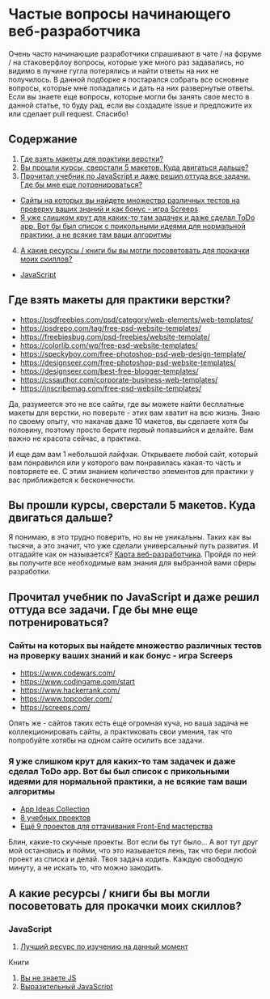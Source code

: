 # Частые вопросы начинающего веб-разработчика

Очень часто начинающие разработчики спрашивают в чате / на форуме / на стаковерфлоу вопросы, которые уже много раз задавались, но видимо в пучине гугла потерялись и найти ответы на них не получилось. В данной подборке я постарался собрать все основные вопросы, которые мне попадались и дать на них развернутые ответы. Если вы знаете еще вопросы, которые могли бы занять свое место в данной статье, то буду рад, если вы создадите issue и предложите их или сделает pull request. Спасибо!

## Содержание

1. [Где взять макеты для практики верстки?](#makets)
2. [Вы прошли курсы, сверстали 5 макетов. Куда двигаться дальше?](#roadmap)
3. [Прочитал учебник по JavaScript и даже решил оттуда все задачи. Где бы мне еще потренироваться?](#training)
- [Сайты на которых вы найдете множество различных тестов на проверку ваших знаний и как бонус - игра Screeps](#training-tasks)
- [Я уже слишком крут для каких-то там задачек и даже сделал ToDo app. Вот бы был список с прикольными идеями для нормальной практики, а не всякие там ваши алгоритмы](#training-ideas)
4. [А какие ресурсы / книги бы вы могли посоветовать для прокачки моих скиллов?](#resources)
- [JavaScript](#resources-javascript)

## <a name="makets"></a> Где взять макеты для практики верстки?

- https://psdfreebies.com/psd/category/web-elements/web-templates/
- https://psdrepo.com/tag/free-psd-website-templates/
- https://freebiesbug.com/psd-freebies/website-template/
- https://colorlib.com/wp/free-psd-website-templates/
- https://speckyboy.com/free-photoshop-psd-web-design-template/
- https://designseer.com/free-photoshop-psd-website-templates/
- https://designseer.com/best-free-blogger-templates/
- https://cssauthor.com/corporate-business-web-templates/
- https://inscribemag.com/free-psd-website-templates/

Да, разумеется это не все сайты, где вы можете найти бесплатные макеты для верстки, но поверьте - этих вам хватит на всю жизнь. Знаю по своему опыту, что накачав даже 10 макетов, вы сделаете хотя бы половину, поэтому просто берите первый попавшийся и делайте. Вам важно не красота сейчас, а практика. 

И еще дам вам 1 небольшой лайфхак. Открываете любой сайт, который вам понравился или у которого вам понравилась какая-то часть и повторяете ее. С этим знанием количество элементов для практики у вас приближается к бесконечности.

## <a name="roadmap"></a>Вы прошли курсы, сверстали 5 макетов. Куда двигаться дальше?

Я понимаю, в это трудно поверить, но вы не уникальны. Таких как вы тысячи, а это значит, что уже сделали универсальный путь развития. И отгадайте как он называется? [Карта веб-разработчика](https://github.com/kamranahmedse/developer-roadmap). Пройдя по ней вы получите все необходимые вам знания для выбранной вами сферы разработки.  

## <a name="training"></a>Прочитал учебник по JavaScript и даже решил оттуда все задачи. Где бы мне еще потренироваться?

### <a name="training-tasks"></a>Сайты на которых вы найдете множество различных тестов на проверку ваших знаний и как бонус - игра Screeps

- https://www.codewars.com/
- https://www.codingame.com/start
- https://www.hackerrank.com/
- https://www.topcoder.com/
- https://screeps.com/

Опять же - сайтов таких есть еще огромная куча, но ваша задача не коллекционировать сайты, а практиковать свои умения, так что попробуйте хотябы на одном сайте осилить все задачи.

### <a name="training-ideas"></a>Я уже слишком крут для каких-то там задачек и даже сделал ToDo app. Вот бы был список с прикольными идеями для нормальной практики, а не всякие там ваши алгоритмы

- [App Ideas Collection](https://github.com/florinpop17/app-ideas)
- [8 учебных проектов](https://habr.com/ru/company/edison/blog/344006/)
- [Ещё 9 проектов для оттачивания Front-End мастерства](https://habr.com/ru/company/edison/blog/474230/)

Блин, какие-то скучные проекты. Вот если бы тут было... А вот тут друг мой остановись и пойми, что это называется лень, так что бери любой проект из списка и делай. Твоя задача кодить. Каждую свободную минуту, а не искать то, что можно закодить.

## <a name="resources"></a>А какие ресурсы / книги бы вы могли посоветовать для прокачки моих скиллов?

### <a name="resources-javascript"></a>JavaScript

1. [Лучший ресурс по изучению на данный момент](https://learn.javascript.ru/)

Книги
1. [Вы не знаете JS](https://github.com/azat-io/you-dont-know-js-ru)
2. [Выразительный JavaScript](https://eloquentjavascript.net/) 
